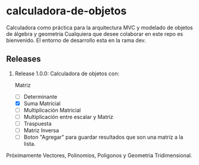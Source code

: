 # calculadora-de-objetos

Calculadora como práctica para la arquitectura MVC y modelado de objetos de álgebra y geometría
Cualquiera que desee colaborar en este repo es bienvenido. El entorno de desarrollo esta en la rama dev.

## Releases

1. Release 1.0.0: Calculadora de objetos con:

    Matriz
    - [ ] Determinante
    - [x] Suma Matricial
    - [ ] Multiplicación Matricial
    - [ ] Multiplicación entre escalar y Matriz
    - [ ] Traspuesta
    - [ ] Matriz Inversa
    - [ ] Boton "Agregar" para guardar resultados que son una matriz a la lista.

Próximamente Vectores, Polinomios, Poligonos y Geometria Tridimensional.
